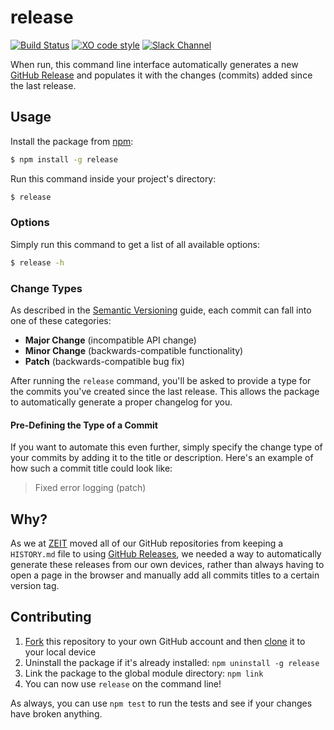 # release

[![Build Status](https://travis-ci.com/zeit/release.svg?token=CPbpm6MRBVbWVmDFaLxs&branch=master)](https://travis-ci.com/zeit/release)
[![XO code style](https://img.shields.io/badge/code_style-XO-5ed9c7.svg)](https://github.com/sindresorhus/xo)
[![Slack Channel](https://zeit-slackin.now.sh/badge.svg)](https://zeit.chat)

When run, this command line interface automatically generates a new [GitHub Release](https://help.github.com/articles/creating-releases/) and populates it with the changes (commits) added since the last release.

## Usage

Install the package from [npm](https://npmjs.com/release):

```bash
$ npm install -g release
```

Run this command inside your project's directory:

```bash
$ release
```

### Options

Simply run this command to get a list of all available options:

```bash
$ release -h
```

### Change Types

As described in the [Semantic Versioning](http://semver.org/#summary) guide, each commit can fall into one of these categories:

- **Major Change** (incompatible API change)
- **Minor Change** (backwards-compatible functionality)
- **Patch** (backwards-compatible bug fix)

After running the `release` command, you'll be asked to provide a type for the commits you've created since the last release. This allows the package to automatically generate a proper changelog for you.

#### Pre-Defining the Type of a Commit

If you want to automate this even further, simply specify the change type of your commits by adding it to the title or description. Here's an example of how such a commit title could look like:

> Fixed error logging (patch)

## Why?

As we at [ZEIT](https://github.com/zeit) moved all of our GitHub repositories from keeping a `HISTORY.md` file to using [GitHub Releases](https://help.github.com/articles/creating-releases/), we needed a way to automatically generate these releases from our own devices, rather than always having to open a page in the browser and manually add all commits titles to a certain version tag.

## Contributing

1. [Fork](https://help.github.com/articles/fork-a-repo/) this repository to your own GitHub account and then [clone](https://help.github.com/articles/cloning-a-repository/) it to your local device
2. Uninstall the package if it's already installed: `npm uninstall -g release`
3. Link the package to the global module directory: `npm link`
4. You can now use `release` on the command line!

As always, you can use `npm test` to run the tests and see if your changes have broken anything.
